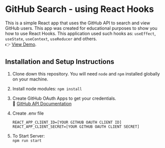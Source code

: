 # GitHub Search - using React Hooks

This is a simple React app that uses the GitHub API to search and view GitHub users.
This app was created for educational purposes to show you how to use React Hooks. 
This application used such hooks as: `useEffect`, `useState`, `useContext`, `useReducer` and others. \
👉 [View Demo](https://github-search.vchebotarev.dev/).

## Installation and Setup Instructions

1. Clone down this repository. You will need `node` and `npm` installed globally on your machine.

2. Install node modules:
   `npm install`
3. Create GitHub OAuth Apps to get your credentials. \
   📄 [GitHub API Documentation](https://docs.github.com/en)
4. Create .env file
   ```
   REACT_APP_CLIENT_ID=[YOUR GITHUB OAUTH CLIENT ID]
   REACT_APP_CLIENT_SECRET=[YOUR GITHUB OAUTH CLIENT SECRET]
   ```
5. To Start Server: \
   `npm run start`

